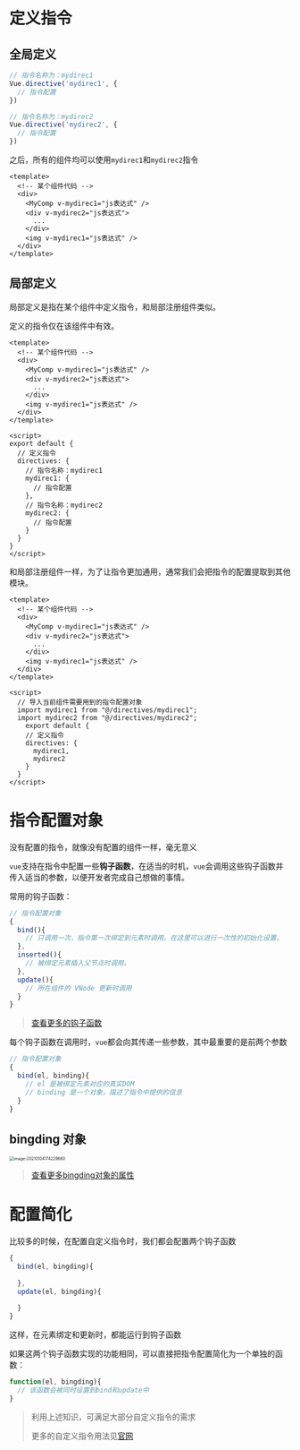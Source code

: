 # 定义指令

## 全局定义

```js
// 指令名称为：mydirec1
Vue.directive('mydirec1', {
  // 指令配置
})

// 指令名称为：mydirec2
Vue.directive('mydirec2', {
  // 指令配置
})
```

之后，所有的组件均可以使用`mydirec1`和`mydirec2`指令

```vue
<template>
  <!-- 某个组件代码 -->
  <div>
    <MyComp v-mydirec1="js表达式" />
    <div v-mydirec2="js表达式">
      ...
    </div>
    <img v-mydirec1="js表达式" />
  </div>
</template>
```

## 局部定义

局部定义是指在某个组件中定义指令，和局部注册组件类似。

定义的指令仅在该组件中有效。

```vue
<template>
  <!-- 某个组件代码 -->
  <div>
    <MyComp v-mydirec1="js表达式" />
    <div v-mydirec2="js表达式">
      ...
    </div>
    <img v-mydirec1="js表达式" />
  </div>
</template>

<script>
export default {
  // 定义指令
  directives: {
    // 指令名称：mydirec1
    mydirec1: {
      // 指令配置
    },
    // 指令名称：mydirec2
    mydirec2: {
      // 指令配置
    }
  }
}
</script>
```

和局部注册组件一样，为了让指令更加通用，通常我们会把指令的配置提取到其他模块。

```vue
<template>
  <!-- 某个组件代码 -->
  <div>
    <MyComp v-mydirec1="js表达式" />
    <div v-mydirec2="js表达式">
      ...
    </div>
    <img v-mydirec1="js表达式" />
  </div>
</template> 

<script>
  // 导入当前组件需要用到的指令配置对象
  import mydirec1 from "@/directives/mydirec1";
  import mydirec2 from "@/directives/mydirec2";
	export default {
    // 定义指令
    directives: {
      mydirec1,
      mydirec2
    }
  }
</script>
```

# 指令配置对象

没有配置的指令，就像没有配置的组件一样，毫无意义

`vue`支持在指令中配置一些**钩子函数**，在适当的时机，`vue`会调用这些钩子函数并传入适当的参数，以便开发者完成自己想做的事情。

常用的钩子函数：

```js
// 指令配置对象
{
  bind(){
    // 只调用一次，指令第一次绑定到元素时调用。在这里可以进行一次性的初始化设置。
  },
  inserted(){
    // 被绑定元素插入父节点时调用。
  },
  update(){
    // 所在组件的 VNode 更新时调用
  }
}
```

>  [查看更多的钩子函数](https://cn.vuejs.org/v2/guide/custom-directive.html#%E9%92%A9%E5%AD%90%E5%87%BD%E6%95%B0)

每个钩子函数在调用时，`vue`都会向其传递一些参数，其中最重要的是前两个参数

```js
// 指令配置对象
{
  bind(el, binding){
    // el 是被绑定元素对应的真实DOM
    // binding 是一个对象，描述了指令中提供的信息
  }
}
```

## bingding 对象

<img src="http://mdrs.yuanjin.tech/img/20210104174229.png" alt="image-20210104174229660" style="zoom:50%;" />

> [查看更多bingding对象的属性](https://cn.vuejs.org/v2/guide/custom-directive.html#%E9%92%A9%E5%AD%90%E5%87%BD%E6%95%B0%E5%8F%82%E6%95%B0)

# 配置简化

比较多的时候，在配置自定义指令时，我们都会配置两个钩子函数

```js
{
  bind(el, bingding){
    
  },
  update(el, bingding){
    
  }
}
```

这样，在元素绑定和更新时，都能运行到钩子函数

如果这两个钩子函数实现的功能相同，可以直接把指令配置简化为一个单独的函数：

```js
function(el, bingding){
  // 该函数会被同时设置到bind和update中
}
```



> 利用上述知识，可满足大部分自定义指令的需求
>
> 更多的自定义指令用法见[官网](https://cn.vuejs.org/v2/guide/custom-directive.html)
